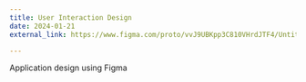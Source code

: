 ```yaml
---
title: User Interaction Design
date: 2024-01-21
external_link: https://www.figma.com/proto/vvJ9UBKpp3C810VHrdJTF4/Untitled?node-id=0-1&t=lSLXuHr8Z6t61fV6-1

---
```

Application design using Figma

<!--more-->

